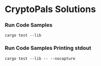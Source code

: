 # CryptoPals Solutions

### Run Code Samples
```shell
cargo test --lib
```

### Run Code Samples Printing stdout
```shell
cargo test --lib -- --nocapture
```
